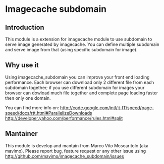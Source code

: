 Imagecache subdomain
====================

Introduction
------------

This module is a extension for imagecache module to use subdomain
to serve image generated by imagecache. You can define multiple
subdomain and serve image from that (using specific subdomain for
image).

Why use it
----------

Using imagecache_subdomain you can improve your front end loading
performance. Each browser can download only 2 different file from
each subdomain together; if you use different subdomain for images
your browser can dowload much file together and complete page loading
faster then only one domain.

You can find more info on:
  http://code.google.com/intl/it-IT/speed/page-speed/docs/rtt.html#ParallelizeDownloads 
  http://developer.yahoo.com/performance/rules.html#split 

Mantainer
---------
This module is develop and mantain from Marco Vito Moscaritolo (aka
mavimo). Please report bug, feature request or any other issue using
http://github.com/mavimo/imagecache_subdomain/issues

